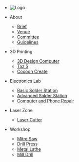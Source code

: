 
* ![Logo](https://gctechspace.org/wp-content/uploads/2011/12/gcts_logo_shadow.png)

* About

  * [Brief](brief.md)
  * [Venue](venue.md)
  * [Committee](committee.md)
  * [Guidelines](guidelines.md)

* 3D Printing

  * [3D Design Computer](3d-design-computer.md)
  * [Taz 5](taz-5.md)
  * [Cocoon Create](cocoon-create.md)

* Electronics Lab

  * [Basic Solder Station](basic-solder-station.md)
  * [Advanced Solder Station](advanced-solder-station.md)
  * [Computer and Phone Repair](computer-and-phone-repair.md)

* Laser Zone

  * [Laser Cutter](laser-cutter.md)

* Workshop

  * [Mitre Saw](mitre-saw.md)
  * [Drill Press](drill-press.md)
  * [Metal Lathe](metal-lathe.md)
  * [Mill Drill](mill-drill.md)
